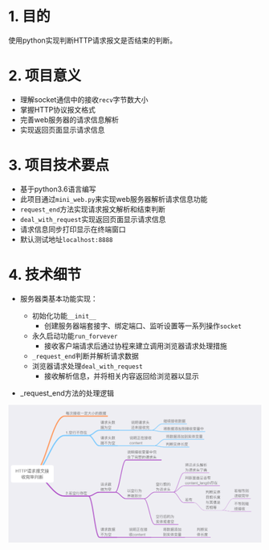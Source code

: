 # 1. 目的

使用python实现判断HTTP请求报文是否结束的判断。

# 2. 项目意义

- 理解socket通信中的接收`recv`字节数大小
- 掌握HTTP协议报文格式
- 完善web服务器的请求信息解析
- 实现返回页面显示请求信息

# 3. 项目技术要点

- 基于python3.6语言编写
- 此项目通过`mini_web.py`来实现web服务器解析请求信息功能
- `request_end`方法实现请求报文解析和结束判断
- `deal_with_request`实现返回页面显示请求信息
- 请求信息同步打印显示在终端窗口
- 默认测试地址`localhost:8888`

# 4. 技术细节

- 服务器类基本功能实现：
  - 初始化功能`__init__`
    - 创建服务器端套接字、绑定端口、监听设置等一系列操作`socket`
  - 永久启动功能`run_forvever`
    - 接收客户端请求后通过协程来建立调用浏览器请求处理措施
  - `_request_end`判断并解析请求数据
  - 浏览器请求处理`deal_with_request`
    - 接收解析信息，并将相关内容返回给浏览器以显示


- _request_end方法的处理逻辑

![http请求报文接收完毕判断](./http请求报文接收完毕判断.png)